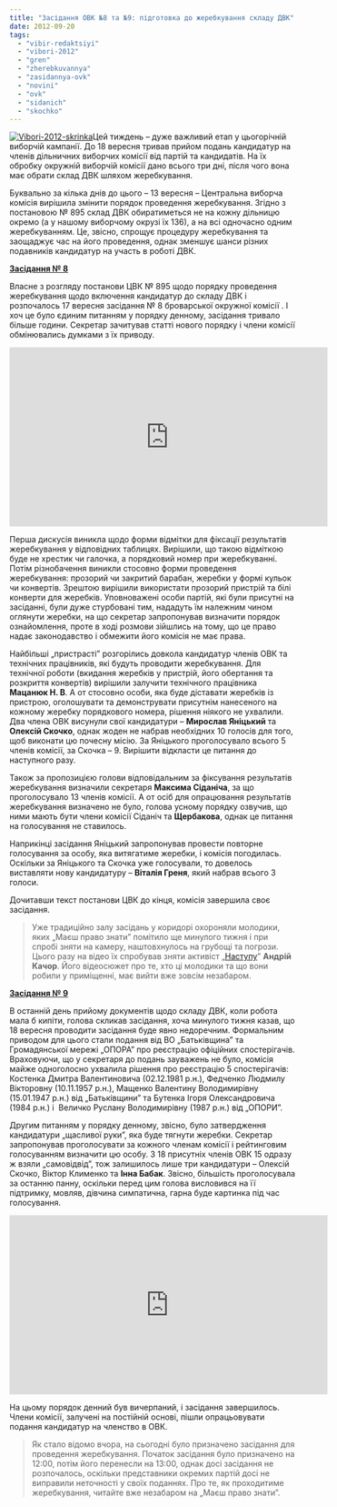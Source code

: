 ```yaml
---
title: "Засідання ОВК №8 та №9: підготовка до жеребкування складу ДВК"
date: 2012-09-20
tags: 
  - "vibir-redaktsiyi"
  - "vibori-2012"
  - "gren"
  - "zherebkuvannya"
  - "zasidannya-ovk"
  - "novini"
  - "ovk"
  - "sidanich"
  - "skochko"
---
```


[![](https://mpz.brovary.org/wp-content/uploads/2012/09/Vibori-2012-skrinka.jpg "Vibori-2012-skrinka")](https://mpz.brovary.org/wp-content/uploads/2012/09/Vibori-2012-skrinka.jpg)Цей тиждень – дуже важливий етап у цьогорічній виборчій кампанії. До 18 вересня тривав прийом подань кандидатур на членів дільничних виборчих комісії від партій та кандидатів. На їх обробку окружній виборчій комісії дано всього три дні, після чого вона має обрати склад ДВК шляхом жеребкування.

Буквально за кілька днів до цього – 13 вересня – Центральна виборча комісія вирішила змінити порядок проведення жеребкування. Згідно з постановою № 895 склад ДВК обиратиметься не на кожну дільницю окремо (а у нашому виборчому окрузі їх 136), а на всі одночасно одним жеребкуванням. Це, звісно, спрощує процедуру жеребкування та заощаджує час на його проведення, однак зменшує шанси різних подавників кандидатур на участь в роботі ДВК.

**[Засідання № 8](https://mpz.brovary.org/ovk-97/zasidannya-ovk-8-17-09-2012/)**

Власне з розгляду постанови ЦВК № 895 щодо порядку проведення жеребкування щодо включення кандидатур до складу ДВК і розпочалось 17 вересня засідання № 8 броварської окружної комісії . І хоч це було єдиним питанням у порядку денному, засідання тривало більше години. Секретар зачитував статті нового порядку і члени комісії обмінювались думками з їх приводу.

<iframe src="http://www.youtube.com/embed/uZiN0WL2ufk" frameborder="0" width="560" height="315"></iframe>

Перша дискусія виникла щодо форми відмітки для фіксації результатів жеребкування у відповідних таблицях. Вирішили, що такою відміткою буде не хрестик чи галочка, а порядковий номер при жеребкуванні. Потім різнобачення виникли стосовно форми проведення жеребкування: прозорий чи закритий барабан, жеребки у формі кульок чи конвертів. Зрештою вирішили використати прозорий пристрій та білі конверти для жеребків. Уповноважені особи партій, які були присутні на засіданні, були дуже стурбовані тим, нададуть їм належним чином оглянути жеребки, на що секретар запропонував визначити порядок ознайомлення, проте в ході розмови зійшлись на тому, що це право надає законодавство і обмежити його комісія не має права.

Найбільші „пристрасті” розгорілись довкола кандидатур членів ОВК та технічних працівників, які будуть проводити жеребкування. Для технічної роботи (вкидання жеребків у пристрій, його обертання та розкриття конвертів) вирішили залучити технічного працівника **Мацанюк Н. В**. А от стосовно особи, яка буде діставати жеребків із пристрою, оголошувати та демонструвати присутнім нанесеного на кожному жеребку порядкового номера, рішення ніякого не ухвалили. Два члена ОВК висунули свої кандидатури – **Мирослав Яніцький** та **Олексій Скочко**, однак жоден не набрав необхідних 10 голосів для того, щоб виконати цю почесну місію. За Яніцького проголосувало всього 5 членів комісії, за Скочка – 9. Вирішити відкласти це питання до наступного разу.

Також за пропозицією голови відповідальним за фіксування результатів жеребкування визначили секретаря **Максима Сіданіча**, за що проголосувало 13 членів комісії. А от осіб для опрацювання результатів жеребкування визначено не було, голова усному порядку озвучив, що ними мають бути члени комісії Сіданіч та **Щербакова**, однак це питання на голосування не ставилось.

Наприкінці засідання Яніцький запропонував провести повторне голосування за особу, яка витягатиме жеребки, і комісія погодилась. Оскільки за Яніцького та Скочка уже голосували, то довелось виставляти нову кандидатуру – **Віталія Греня**, який набрав всього 3 голоси.

Дочитавши текст постанови ЦВК до кінця, комісія завершила своє засідання.

> Уже традиційно залу засідань у коридорі охороняли молодики, яких „Маєш право знати” помітило ще минулого тижня і при спробі зняти на камеру, наштовхнулось на грубощі та погрози. Цього разу на відео їх спробував зняти активіст „[Наступу](http://nastup.info)” **Андрій Качор**. Його відеосюжет про те, хто ці молодики та що вони робили у приміщенні, має вийти вже зовсім незабаром.

**[Засідання № 9](https://mpz.brovary.org/ovk-97/zasidannya-ovk-9-18-09-2012/)**

В останній день прийому документів щодо складу ДВК, коли робота мала б кипіти, голова скликав засідання, хоча минулого тижня казав, що 18 вересня проводити засідання буде явно недоречним. Формальним приводом для цього стали подання від ВО „Батьківщина” та Громадянської мережі „ОПОРА” про реєстрацію офіційних спостерігачів. Враховуючи, що у секретаря до подань зауважень не було, комісія майже одноголосно ухвалила рішення про реєстрацію 5 спостерігачів: Костенка Дмитра Валентиновича (02.12.1981 р.н.), Федченко Людмилу Вікторовну (10.11.1957 р.н.), Мащенко Валентину Володимирівну (15.01.1947 р.н.) від „Батьківщини” та Бутенка Ігоря Олександровича (1984 р.н.) і  Величко Руслану Володимирівну (1987 р.н.) від „ОПОРИ”.

Другим питанням у порядку денному, звісно, було затвердження кандидатури „щасливої руки”, яка буде тягнути жеребки. Секретар запропонував проголосувати за кожного членам комісії і рейтинговим голосуванням визначити цю особу. З 18 присутніх членів ОВК 15 одразу ж взяли „самовідвід”, тож залишилось лише три кандидатури – Олексій Скочко, Віктор Клименко та **Інна Бабак**. Звісно, більшість проголосувала за останню панну, оскільки перед цим голова висловився на її підтримку, мовляв, дівчина симпатична, гарна буде картинка під час голосування.

<iframe src="http://www.youtube.com/embed/Qn3R4k_T6xw" frameborder="0" width="560" height="315"></iframe>

На цьому порядок денний був вичерпаний, і засідання завершилось. Члени комісії, залучені на постійній основі, пішли опрацьовувати подання кандидатур на членство в ОВК.

> Як стало відомо вчора, на сьогодні було призначено засідання для проведення жеребкування. Початок засідання було призначено на 12:00, потім його перенесли на 13:00, однак досі засідання не розпочалось, оскільки представники окремих партій досі не виправили неточності у своїх поданнях. Про те, як проходитиме жеребкування, читайте вже незабаром на „Маєш право знати”.
> 
>
